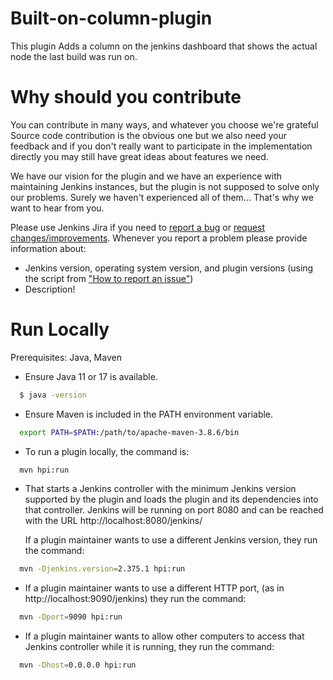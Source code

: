 # Built-on-column-plugin

This plugin Adds a column on the jenkins dashboard that shows the actual node the last build was run on.

# Why should you contribute

You can contribute in many ways, and whatever you choose we're grateful
Source code contribution is the obvious one but we also need your feedback and if you don't really want to participate in the implementation directly you may still have great ideas about features we need.

We have our vision for the plugin and we have an experience with maintaining Jenkins instances, but the plugin is not supposed to solve only our problems.
Surely we haven't experienced all of them...
That's why we want to hear from you.

Please use Jenkins Jira if you need to [report a bug](https://www.jenkins.io/participate/report-issue/redirect/#16072) or [request changes/improvements](https://issues.jenkins.io/secure/CreateIssueDetails!init.jspa?pid=10172&issuetype=2&priority=4&components=16072). Whenever you report a problem please provide information about:

* Jenkins version, operating system version, and plugin versions (using the script from ["How to report an issue"](https://www.jenkins.io/participate/report-issue/#Howtoreportanissue-WhatinformationtoprovideforEnvironmentandDescription))
* Description!

# Run Locally

Prerequisites: Java, Maven 

 * Ensure Java 11 or 17 is available.

```bash
  $ java -version	
```

- Ensure Maven is included in the PATH environment variable.

```bash
  export PATH=$PATH:/path/to/apache-maven-3.8.6/bin
```
* To run a plugin locally, the command is:

```bash
  mvn hpi:run
```

* That starts a Jenkins controller with the minimum Jenkins version supported by the plugin and loads the plugin and its dependencies into that controller. Jenkins will be running on port 8080 and can be reached with the URL http://localhost:8080/jenkins/

  If a plugin maintainer wants to use a different Jenkins version, they run the command:


```bash
  mvn -Djenkins.version=2.375.1 hpi:run
```

* If a plugin maintainer wants to use a different HTTP port, (as in http://localhost:9090/jenkins) they run the command:

```bash
  mvn -Dport=9090 hpi:run
```

* If a plugin maintainer wants to allow other computers to access that Jenkins controller while it is running, they run the command:

```bash
  mvn -Dhost=0.0.0.0 hpi:run
```